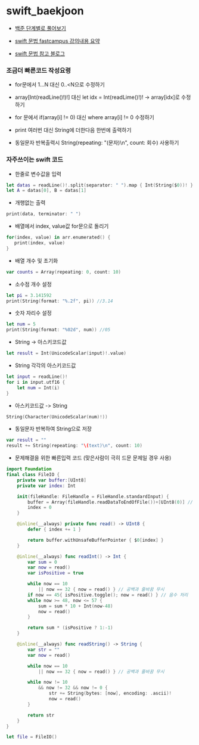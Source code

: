 # swift_baekjoon
* [백준 단계별로 풀어보기](https://www.acmicpc.net/step)

* [swift 문법 fastcampus 강의내용 요약](https://fdee.tistory.com/category/iOS%20개발자/swift%20기초)

* [swift 문법 참고 블로그](https://twih1203.medium.com/swift-알고리즘에-필요한-swift-basic-총정리-d86453bbeaa5)

### 조금더 빠른코드 작성요령
* for문에서 1...N 대신 0..<N으로 수정하기

* array[Int(readLine()!)!] 대신 let idx = Int(readLime()!)! -> array[idx]로 수정하기

* for 문에서 if(array[i] != 0) 대신 where array[i] != 0 수정하기

* print 여러번 대신 String에 더한다음 한번에 출력하기

* 동일문자 반복출력시 String(repeating: "\(문자)\n", count: 회수) 사용하기

### 자주쓰이는 swift 코드
* 한줄로 변수값을 입력
```swift
let datas = readLine()!.split(separator: " ").map { Int(String($0))! }
let A = datas[0], B = datas[1]
```
* 개행없는 출력
```swift
print(data, terminator: " ")
```
* 배열에서 index, value값 for문으로 돌리기
```swift
for(index, value) in arr.enumerated() {
   print(index, value)
}
```
* 배열 개수 및 초기화
```swift
var counts = Array(repeating: 0, count: 10)
```
* 소수점 개수 설정
```swift
let pi = 3.141592
print(String(format: "%.2f", pi)) //3.14
```
* 숫자 자리수 설정
```swift
let num = 5
print(String(format: "%02d", num)) //05
```
* String -> 아스키코드값
```swift
let result = Int(UnicodeScalar(input)!.value)
```
* String 각각의 아스키코드값
```swift
let input = readLine()!
for i in input.utf16 {
    let num = Int(i)
}
```
* 아스키코드값 -> String
```swift
String(Character(UnicodeScalar(num)!))
```
* 동일문자 반복하여 String으로 저장
```swift
var result = ""
result += String(repeating: "\(text)\n", count: 10)
```

* 문제해결을 위한 빠른입력 코드 (맞은사람이 극히 드문 문제일 경우 사용)
```swift
import Foundation
final class FileIO {
    private var buffer:[UInt8]
    private var index: Int

    init(fileHandle: FileHandle = FileHandle.standardInput) {
        buffer = Array(fileHandle.readDataToEndOfFile())+[UInt8(0)] // 인덱스 범위 넘어가는 것 방지
        index = 0
    }

    @inline(__always) private func read() -> UInt8 {
        defer { index += 1 }

        return buffer.withUnsafeBufferPointer { $0[index] }
    }

    @inline(__always) func readInt() -> Int {
        var sum = 0
        var now = read()
        var isPositive = true

        while now == 10
            || now == 32 { now = read() } // 공백과 줄바꿈 무시
        if now == 45{ isPositive.toggle(); now = read() } // 음수 처리
        while now >= 48, now <= 57 {
            sum = sum * 10 + Int(now-48)
            now = read()
        }

        return sum * (isPositive ? 1:-1)
    }

    @inline(__always) func readString() -> String {
        var str = ""
        var now = read()

        while now == 10
            || now == 32 { now = read() } // 공백과 줄바꿈 무시

        while now != 10
            && now != 32 && now != 0 {
                str += String(bytes: [now], encoding: .ascii)!
                now = read()
        }

        return str
    }
}

let file = FileIO()
```
